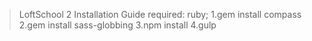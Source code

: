 > LoftSchool 2 Installation Guide
required: ruby;
	1.gem install compass
	2.gem install sass-globbing
	3.npm install
	4.gulp
